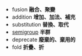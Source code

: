 - fusion **融合、聚變**
- addition **增加、加法、補充**
- substitution **替換、取代**
- [semigroup](https://en.wikipedia.org/wiki/Semigroup) **半群** 
- deprecate **廢棄的、棄用的**
- fold **折疊、折**